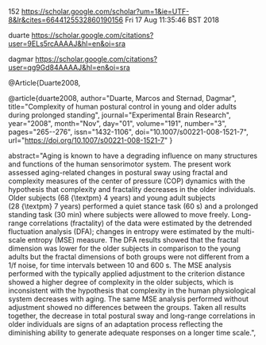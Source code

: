 152
https://scholar.google.com/scholar?um=1&ie=UTF-8&lr&cites=6644125532860190156
Fri 17 Aug 11:35:46 BST 2018


duarte
https://scholar.google.com/citations?user=9ELs5rcAAAAJ&hl=en&oi=sra

dagmar
https://scholar.google.com/citations?user=qg9Gd84AAAAJ&hl=en&oi=sra


@Article{Duarte2008,

@article{duarte2008,
author="Duarte, Marcos
and Sternad, Dagmar",
title="Complexity of human postural control in young and older adults during prolonged standing",
journal="Experimental Brain Research",
year="2008",
month="Nov",
day="01",
volume="191",
number="3",
pages="265--276",
issn="1432-1106",
doi="10.1007/s00221-008-1521-7",
url="https://doi.org/10.1007/s00221-008-1521-7"
}


abstract="Aging is known to have a degrading influence on many structures and functions of the human sensorimotor system. The present work assessed aging-related changes in postural sway using fractal and complexity measures of the center of pressure (COP) dynamics with the hypothesis that complexity and fractality decreases in the older individuals. Older subjects (68 {\textpm} 4 years) and young adult subjects (28 {\textpm} 7 years) performed a quiet stance task (60 s) and a prolonged standing task (30 min) where subjects were allowed to move freely. Long-range correlations (fractality) of the data were estimated by the detrended fluctuation analysis (DFA); changes in entropy were estimated by the multi-scale entropy (MSE) measure. The DFA results showed that the fractal dimension was lower for the older subjects in comparison to the young adults but the fractal dimensions of both groups were not different from a 1/f noise, for time intervals between 10 and 600 s. The MSE analysis performed with the typically applied adjustment to the criterion distance showed a higher degree of complexity in the older subjects, which is inconsistent with the hypothesis that complexity in the human physiological system decreases with aging. The same MSE analysis performed without adjustment showed no differences between the groups. Taken all results together, the decrease in total postural sway and long-range correlations in older individuals are signs of an adaptation process reflecting the diminishing ability to generate adequate responses on a longer time scale.",


